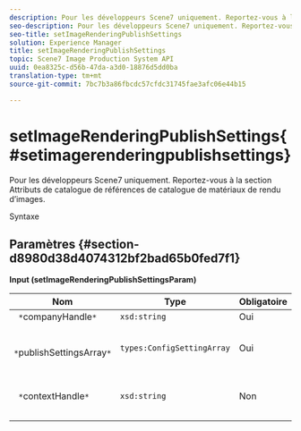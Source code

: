 ```yaml
---
description: Pour les développeurs Scene7 uniquement. Reportez-vous à la section Attributs de catalogue de références de catalogue de matériaux de rendu d’images.
seo-description: Pour les développeurs Scene7 uniquement. Reportez-vous à la section Attributs de catalogue de références de catalogue de matériaux de rendu d’images.
seo-title: setImageRenderingPublishSettings
solution: Experience Manager
title: setImageRenderingPublishSettings
topic: Scene7 Image Production System API
uuid: 0ea8325c-d56b-47da-a3d0-18876d5dd0ba
translation-type: tm+mt
source-git-commit: 7bc7b3a86fbcdc57cfdc31745fae3afc06e44b15

---
```



# setImageRenderingPublishSettings{#setimagerenderingpublishsettings}

Pour les développeurs Scene7 uniquement. Reportez-vous à la section Attributs de catalogue de références de catalogue de matériaux de rendu d’images.

Syntaxe

## Paramètres {#section-d8980d38d4074312bf2bad65b0fed7f1}

**Input (setImageRenderingPublishSettingsParam)**

| Nom | Type | Obligatoire | Description |
|---|---|---|---|
| ` *`companyHandle`*` | `xsd:string` | Oui |  poignée. |
| ` *`publishSettingsArray`*` | `types:ConfigSettingArray` | Oui | Pour les développeurs Scene7 uniquement. |
| ` *`contextHandle`*` | `xsd:string` | Non | Traitement du contexte de publication. |

